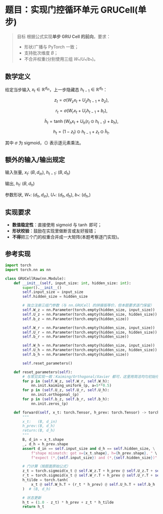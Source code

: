 # 题目：实现门控循环单元 GRUCell(单步)

> 目标 根据公式实现**单步 GRU Cell 的前向**，要求：
>
> - 形状/广播与 PyTorch 一致；
> - 支持批次维度 $B$；
> - 不合并权重(分别使用三组 $W_* / U_* / b_*$)。

## 数学定义

给定当步输入 $x_t \in \mathbb{R}^{d_{in}}$，上一步隐藏态 $h_{t-1} \in \mathbb{R}^{d_h}$：

$$
z_t = \sigma(W_z x_t + U_z h_{t-1} + b_z),
$$

$$
r_t = \sigma(W_r x_t + U_r h_{t-1} + b_r),
$$

$$
\tilde{h}_t = \tanh\!\big(W_h x_t + U_h (r_t \odot h_{t-1}) + b_h\big),
$$

$$
h_t = (1 - z_t)\odot h_{t-1} + z_t \odot \tilde{h}_t.
$$

其中 $\sigma$ 为 sigmoid，$\odot$ 表示逐元素乘法。

## 额外的输入/输出规定

输入张量, $x_t$: $(B, d_{in})$, $h_{t-1}$: $(B, d_h)$

输出, $h_t$: $(B, d_h)$

参数形状, $W_*$: $(d_h, d_{in})$, $U_*$: $(d_h, d_h)$, $b_*$: $(d_h,)$

## 实现要求

- **数值稳定性**：直接使用 sigmoid 与 $\tanh$ 即可；
- **形状校验**：鼓励在实现里做断言或友好报错；
- **不得**把三个门的权重合并成一大矩阵(本题考察逐门实现)。

## 参考实现

```python
import torch
import torch.nn as nn

class GRUCellRaw(nn.Module):
    def __init__(self, input_size: int, hidden_size: int):
        super().__init__()
        self.input_size = input_size
        self.hidden_size = hidden_size

        # 独立注册三组门参数（与 nn.GRUCell 的拼接版等价，但本题要求逐门保留）
        self.W_z = nn.Parameter(torch.empty(hidden_size, input_size))
        self.U_z = nn.Parameter(torch.empty(hidden_size, hidden_size))
        self.b_z = nn.Parameter(torch.empty(hidden_size))

        self.W_r = nn.Parameter(torch.empty(hidden_size, input_size))
        self.U_r = nn.Parameter(torch.empty(hidden_size, hidden_size))
        self.b_r = nn.Parameter(torch.empty(hidden_size))

        self.W_h = nn.Parameter(torch.empty(hidden_size, input_size))
        self.U_h = nn.Parameter(torch.empty(hidden_size, hidden_size))
        self.b_h = nn.Parameter(torch.empty(hidden_size))

        self.reset_parameters()

    def reset_parameters(self):
        # 与常见实现一致：Kaiming/Orthogonal/Xavier 都可，这里用简洁均匀初始化
        for p in (self.W_z, self.W_r, self.W_h):
            nn.init.kaiming_uniform_(p, a=5**0.5)
        for p in (self.U_z, self.U_r, self.U_h):
            nn.init.orthogonal_(p)
        for p in (self.b_z, self.b_r, self.b_h):
            nn.init.zeros_(p)

    def forward(self, x_t: torch.Tensor, h_prev: torch.Tensor) -> torch.Tensor:
        """
        x_t:   (B, d_in)
        h_prev:(B, d_h)
        return:(B, d_h)
        """
        B, d_in = x_t.shape
        _, d_h = h_prev.shape
        assert d_in == self.input_size and d_h == self.hidden_size, \
            f"shape mismatch: got x={x_t.shape}, h={h_prev.shape}, " \
            f"expect (*,{self.input_size}) and (*,{self.hidden_size})"

        # 门计算（按题面原始公式）
        z_t = torch.sigmoid(x_t @ self.W_z.T + h_prev @ self.U_z.T + self.b_z)    # (B, d_h)
        r_t = torch.sigmoid(x_t @ self.W_r.T + h_prev @ self.U_r.T + self.b_r)    # (B, d_h)
        h_tilde = torch.tanh(
            x_t @ self.W_h.T + (r_t * h_prev) @ self.U_h.T + self.b_h
        )  # (B, d_h)

        # 状态更新
        h_t = (1.0 - z_t) * h_prev + z_t * h_tilde                                 # (B, d_h)
        return h_t
```
